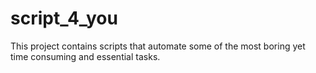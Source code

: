 # __script_4_you__
This project contains scripts that automate some of the most boring yet time consuming and essential tasks. 
